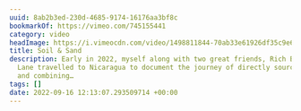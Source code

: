 ```yaml
---
uuid: 8ab2b3ed-230d-4685-9174-16176aa3bf8c
bookmarkOf: https://vimeo.com/745155441
category: video
headImage: https://i.vimeocdn.com/video/1498811844-70ab33e61926df35c9e61444711384c873432e5b15ff86d30eb3fd53415233e5-d_295x166
title: Soil & Sand
description: Early in 2022, myself along with two great friends, Rich Blake and Noah
  Lane travelled to Nicaragua to document the journey of directly sourcing coffee
  and combining…
tags: []
date: 2022-09-16 12:13:07.293509714 +00:00
---
```


